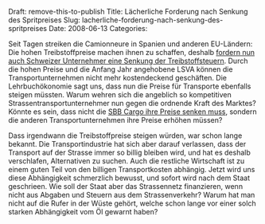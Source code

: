 Draft: remove-this-to-publish
Title: Lächerliche Forderung nach Senkung des Spritpreises
Slug: lacherliche-forderung-nach-senkung-des-spritpreises
Date: 2008-06-13
Categories:

Seit Tagen streiken die Camionneure in Spanien und anderen EU-Ländern: Die hohen Treibstoffpreise machen ihnen zu schaffen, deshalb [fordern nun auch Schweizer Unternehmer eine Senkung der Treibstoffsteuern](http://www.20min.ch/finance/news/story/22505407). Durch die hohen Preise und die Anfang Jahr angehobene LSVA können die Transportunternehmen nicht mehr kostendeckend geschäften. Die Lehrbuchökonomie sagt uns, dass nun die Preise für Transporte ebenfalls steigen müssten. Warum wehren sich die angeblich so kompetitiven Strassentransportunternehmer nun gegen die ordnende Kraft des Marktes? Könnte es sein, dass nicht die [SBB Cargo ihre Preise senken muss](http://www.nzz.ch/nachrichten/schweiz/sbb_cargo_1.703514.html), sondern die anderen Transportunternehmen ihre Preise erhöhen müssen?

Dass irgendwann die Treibstoffpreise steigen würden, war schon lange bekannt. Die Transportindustrie hat sich aber darauf verlassen, dass der Transport auf der Strasse immer so billig bleiben wird, und hat es deshalb verschlafen, Alternativen zu suchen. Auch die restliche Wirtschaft ist zu einem guten Teil von den billigen Transportkosten abhängig. Jetzt wird uns diese Abhängigkeit schmerzlich bewusst, und sofort wird nach dem Staat geschrieen. Wie soll der Staat aber das Strassennetz finanzieren, wenn nicht aus Abgaben und Steuern aus dem Strassenverkehr? Warum hat man nicht auf die Rufer in der Wüste gehört, welche schon lange vor einer solch starken Abhängigkeit vom Öl gewarnt haben?
